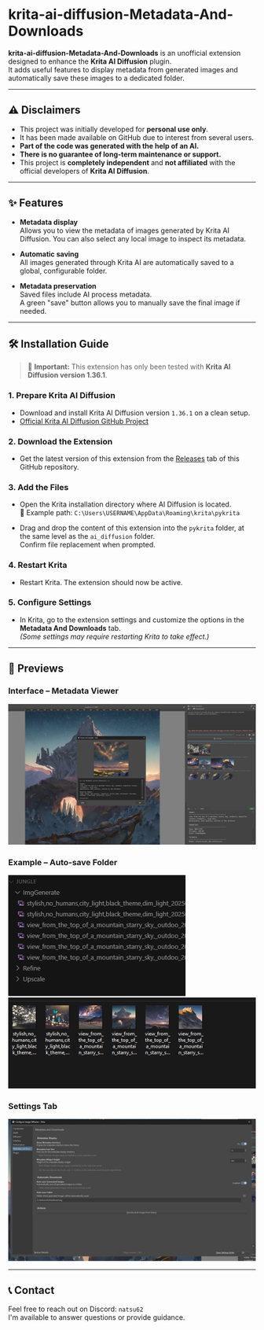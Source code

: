 # krita-ai-diffusion-Metadata-And-Downloads

**krita-ai-diffusion-Metadata-And-Downloads** is an unofficial extension designed to enhance the **Krita AI Diffusion** plugin.  
It adds useful features to display metadata from generated images and automatically save these images to a dedicated folder.

---

## ⚠️ Disclaimers

- This project was initially developed for **personal use only**.
- It has been made available on GitHub due to interest from several users.
- **Part of the code was generated with the help of an AI.**
- **There is no guarantee of long-term maintenance or support.**
- This project is **completely independent** and **not affiliated** with the official developers of **Krita AI Diffusion**.

---

## ✨ Features

- **Metadata display**  
  Allows you to view the metadata of images generated by Krita AI Diffusion. You can also select any local image to inspect its metadata.

- **Automatic saving**  
  All images generated through Krita AI are automatically saved to a global, configurable folder.

- **Metadata preservation**  
  Saved files include AI process metadata.  
  A green "save" button allows you to manually save the final image if needed.

---

## 🛠 Installation Guide

> 🔧 **Important:** This extension has only been tested with **Krita AI Diffusion version 1.36.1**.

### 1. Prepare Krita AI Diffusion

- Download and install Krita AI Diffusion version `1.36.1` on a clean setup.
- [Official Krita AI Diffusion GitHub Project](https://github.com/BetaPictoris/krita-ai-diffusion)

### 2. Download the Extension

- Get the latest version of this extension from the [Releases](#) tab of this GitHub repository.

### 3. Add the Files

- Open the Krita installation directory where AI Diffusion is located.  
  📁 Example path: `C:\Users\USERNAME\AppData\Roaming\krita\pykrita`

- Drag and drop the content of this extension into the `pykrita` folder, at the same level as the `ai_diffusion` folder.  
  Confirm file replacement when prompted.

### 4. Restart Krita

- Restart Krita. The extension should now be active.

### 5. Configure Settings

- In Krita, go to the extension settings and customize the options in the **Metadata And Downloads** tab.  
  _(Some settings may require restarting Krita to take effect.)_

---

## 📸 Previews

### Interface – Metadata Viewer
![Metadata Viewer](assets/metadata-preview.png)

### Example – Auto-save Folder
![Save Folder](assets/Folder-save-preview.png)
![Folder Content](assets/Folder-save-preview2.png)

### Settings Tab
![Extension Settings](assets/parameters-preview.png)

---

## 📞 Contact

Feel free to reach out on Discord: `natsu62`  
I'm available to answer questions or provide guidance.
